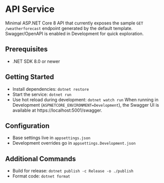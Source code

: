 # API Service

Minimal ASP.NET Core 8 API that currently exposes the sample `GET /weatherforecast` endpoint generated by the default template. Swagger/OpenAPI is enabled in Development for quick exploration.

## Prerequisites

- .NET SDK 8.0 or newer

## Getting Started

- Install dependencies: `dotnet restore`
- Start the service: `dotnet run`
- Use hot reload during development: `dotnet watch run`
  When running in Development (`ASPNETCORE_ENVIRONMENT=Development`), the Swagger UI is available at https://localhost:5001/swagger.

## Configuration

- Base settings live in `appsettings.json`
- Development overrides go in `appsettings.Development.json`

## Additional Commands

- Build for release: `dotnet publish -c Release -o ./publish`
- Format code: `dotnet format`
